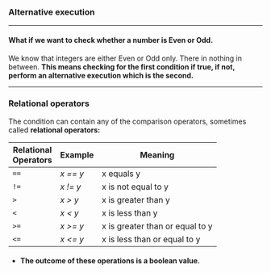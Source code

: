 ### Alternative execution
***
#### What if we want to check whether a number is Even or Odd.
We know that integers are either Even or Odd only. There in nothing in between.
**This means checking for the first condition if true, if not, perform an alternative execution which is the second.**		

***
### Relational operators
The condition can contain any of the comparison operators, sometimes called **relational operators:**       


| Relational <br/>Operators | Example  | Meaning                         |
|---------------------------|----------|---------------------------------|
| `==`                      | *x == y* | x equals y                      |
| `!=`                      | *x != y* | x is not equal to y             |
| `>`                       | *x > y*  | x is greater than y             |
| `<`                       | *x < y*  | x is less than y                |
| `>=`                      | *x >= y* | x is greater than or equal to y |
| `<=`                      | *x <= y* | x is less than or equal to y    |

* #### **The outcome of these operations is a boolean value.**
